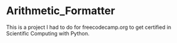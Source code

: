 # Arithmetic_Formatter
This is a project I had to do for freecodecamp.org to get certified in Scientific Computing with Python.
